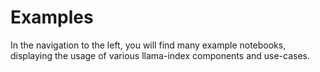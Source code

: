 # Examples

In the navigation to the left, you will find many example notebooks, displaying the usage of various llama-index components and use-cases.

